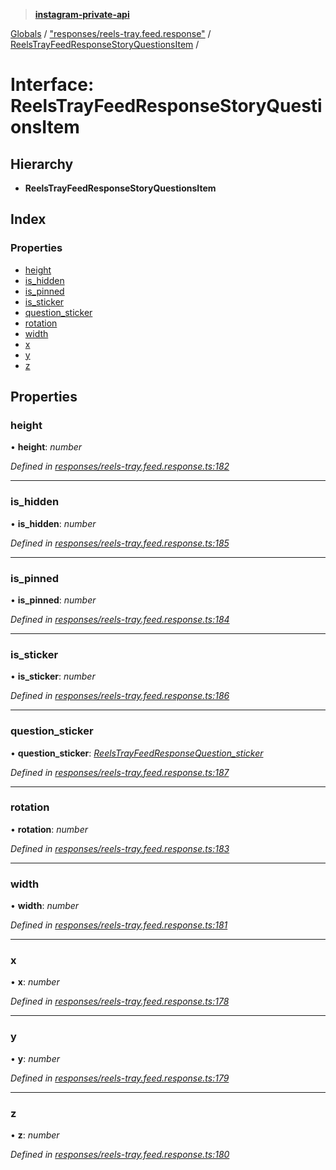 > **[instagram-private-api](../README.md)**

[Globals](../README.md) / ["responses/reels-tray.feed.response"](../modules/_responses_reels_tray_feed_response_.md) / [ReelsTrayFeedResponseStoryQuestionsItem](_responses_reels_tray_feed_response_.reelstrayfeedresponsestoryquestionsitem.md) /

# Interface: ReelsTrayFeedResponseStoryQuestionsItem

## Hierarchy

* **ReelsTrayFeedResponseStoryQuestionsItem**

## Index

### Properties

* [height](_responses_reels_tray_feed_response_.reelstrayfeedresponsestoryquestionsitem.md#height)
* [is_hidden](_responses_reels_tray_feed_response_.reelstrayfeedresponsestoryquestionsitem.md#is_hidden)
* [is_pinned](_responses_reels_tray_feed_response_.reelstrayfeedresponsestoryquestionsitem.md#is_pinned)
* [is_sticker](_responses_reels_tray_feed_response_.reelstrayfeedresponsestoryquestionsitem.md#is_sticker)
* [question_sticker](_responses_reels_tray_feed_response_.reelstrayfeedresponsestoryquestionsitem.md#question_sticker)
* [rotation](_responses_reels_tray_feed_response_.reelstrayfeedresponsestoryquestionsitem.md#rotation)
* [width](_responses_reels_tray_feed_response_.reelstrayfeedresponsestoryquestionsitem.md#width)
* [x](_responses_reels_tray_feed_response_.reelstrayfeedresponsestoryquestionsitem.md#x)
* [y](_responses_reels_tray_feed_response_.reelstrayfeedresponsestoryquestionsitem.md#y)
* [z](_responses_reels_tray_feed_response_.reelstrayfeedresponsestoryquestionsitem.md#z)

## Properties

###  height

• **height**: *number*

*Defined in [responses/reels-tray.feed.response.ts:182](https://github.com/dilame/instagram-private-api/blob/173bc62/src/responses/reels-tray.feed.response.ts#L182)*

___

###  is_hidden

• **is_hidden**: *number*

*Defined in [responses/reels-tray.feed.response.ts:185](https://github.com/dilame/instagram-private-api/blob/173bc62/src/responses/reels-tray.feed.response.ts#L185)*

___

###  is_pinned

• **is_pinned**: *number*

*Defined in [responses/reels-tray.feed.response.ts:184](https://github.com/dilame/instagram-private-api/blob/173bc62/src/responses/reels-tray.feed.response.ts#L184)*

___

###  is_sticker

• **is_sticker**: *number*

*Defined in [responses/reels-tray.feed.response.ts:186](https://github.com/dilame/instagram-private-api/blob/173bc62/src/responses/reels-tray.feed.response.ts#L186)*

___

###  question_sticker

• **question_sticker**: *[ReelsTrayFeedResponseQuestion_sticker](_responses_reels_tray_feed_response_.reelstrayfeedresponsequestion_sticker.md)*

*Defined in [responses/reels-tray.feed.response.ts:187](https://github.com/dilame/instagram-private-api/blob/173bc62/src/responses/reels-tray.feed.response.ts#L187)*

___

###  rotation

• **rotation**: *number*

*Defined in [responses/reels-tray.feed.response.ts:183](https://github.com/dilame/instagram-private-api/blob/173bc62/src/responses/reels-tray.feed.response.ts#L183)*

___

###  width

• **width**: *number*

*Defined in [responses/reels-tray.feed.response.ts:181](https://github.com/dilame/instagram-private-api/blob/173bc62/src/responses/reels-tray.feed.response.ts#L181)*

___

###  x

• **x**: *number*

*Defined in [responses/reels-tray.feed.response.ts:178](https://github.com/dilame/instagram-private-api/blob/173bc62/src/responses/reels-tray.feed.response.ts#L178)*

___

###  y

• **y**: *number*

*Defined in [responses/reels-tray.feed.response.ts:179](https://github.com/dilame/instagram-private-api/blob/173bc62/src/responses/reels-tray.feed.response.ts#L179)*

___

###  z

• **z**: *number*

*Defined in [responses/reels-tray.feed.response.ts:180](https://github.com/dilame/instagram-private-api/blob/173bc62/src/responses/reels-tray.feed.response.ts#L180)*